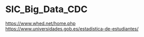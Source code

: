 # SIC_Big_Data_CDC
https://www.whed.net/home.php
https://www.universidades.gob.es/estadistica-de-estudiantes/
